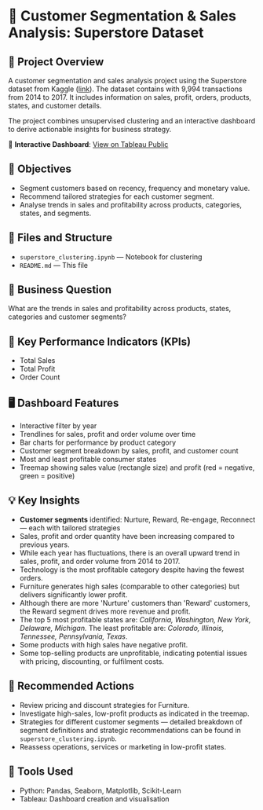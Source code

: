 # 🛒 Customer Segmentation & Sales Analysis: Superstore Dataset

## 📌 Project Overview
A customer segmentation and sales analysis project using the Superstore dataset from Kaggle ([link](https://www.kaggle.com/datasets/vivek468/superstore-dataset-final/data)). The dataset contains with 9,994 transactions from 2014 to 2017. It includes information on sales, profit, orders, products, states, and customer details.

The project combines unsupervised clustering and an interactive dashboard to derive actionable insights for business strategy.

🔗 **Interactive Dashboard**: [View on Tableau Public](https://public.tableau.com/shared/KN6CQQS28?:display_count=n&:origin=viz_share_link)

## 🎯 Objectives
- Segment customers based on recency, frequency and monetary value.
- Recommend tailored strategies for each customer segment.
- Analyse trends in sales and profitability across products, categories, states, and segments.

## 📁 Files and Structure
- `superstore_clustering.ipynb` — Notebook for clustering
- `README.md` — This file

## 🧩 Business Question
What are the trends in sales and profitability across products, states, categories and customer segments?

## 📌 Key Performance Indicators (KPIs)
- Total Sales
- Total Profit
- Order Count

## 🖥️ Dashboard Features
- Interactive filter by year
- Trendlines for sales, profit and order volume over time
- Bar charts for performance by product category
- Customer segment breakdown by sales, profit, and customer count
- Most and least profitable consumer states
- Treemap showing sales value (rectangle size) and profit (red = negative, green = positive)

## 💡 Key Insights
- **Customer segments** identified: Nurture, Reward, Re-engage, Reconnect — each with tailored strategies
- Sales, profit and order quantity have been increasing compared to previous years.
- While each year has fluctuations, there is an overall upward trend in sales, profit, and order volume from 2014 to 2017.
- Technology is the most profitable category despite having the fewest orders.
- Furniture generates high sales (comparable to other categories) but delivers significantly lower profit.
- Although there are more 'Nurture' customers than 'Reward' customers, the Reward segment drives more revenue and profit.
- The top 5 most profitable states are: *California, Washington, New York, Delaware, Michigan.*
The least profitable are: *Colorado, Illinois, Tennessee, Pennsylvania, Texas*.
- Some products with high sales have negative profit.
- Some top-selling products are unprofitable, indicating potential issues with pricing, discounting, or fulfilment costs.

## 🔧 Recommended Actions
- Review pricing and discount strategies for Furniture.
- Investigate high-sales, low-profit products as indicated in the treemap.
- Strategies for different customer segments — detailed breakdown of segment definitions and strategic recommendations can be found in `superstore_clustering.ipynb`.
- Reassess operations, services or marketing in low-profit states.

## 🧪 Tools Used
- Python: Pandas, Seaborn, Matplotlib, Scikit-Learn
- Tableau: Dashboard creation and visualisation


